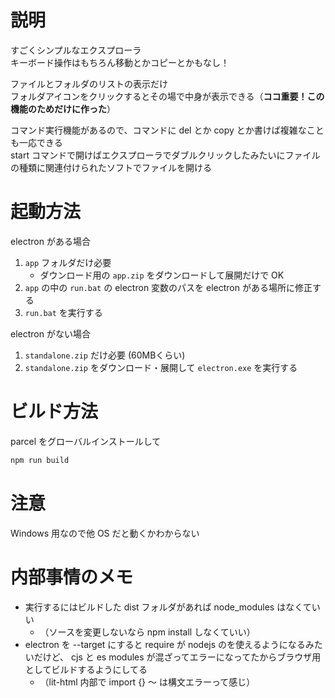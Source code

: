 # 説明

すごくシンプルなエクスプローラ  
キーボード操作はもちろん移動とかコピーとかもなし！

ファイルとフォルダのリストの表示だけ  
フォルダアイコンをクリックするとその場で中身が表示できる（**ココ重要！この機能のためだけに作った**）

コマンド実行機能があるので、コマンドに del とか copy とか書けば複雑なことも一応できる  
start コマンドで開けばエクスプローラでダブルクリックしたみたいにファイルの種類に関連付けられたソフトでファイルを開ける


# 起動方法

electron がある場合

1. `app` フォルダだけ必要
    - ダウンロード用の `app.zip` をダウンロードして展開だけで OK
2. `app` の中の `run.bat` の electron 変数のパスを electron がある場所に修正する
3. `run.bat` を実行する

electron がない場合

1. `standalone.zip` だけ必要 (60MBくらい)
2. `standalone.zip` をダウンロード・展開して `electron.exe` を実行する


# ビルド方法

parcel をグローバルインストールして 

```sh
npm run build
```


# 注意

Windows 用なので他 OS だと動くかわからない

# 内部事情のメモ

- 実行するにはビルドした dist フォルダがあれば node_modules はなくていい
    - （ソースを変更しないなら npm install しなくていい）
- electron を --target にすると require が nodejs のを使えるようになるみたいだけど、 cjs と es modules が混ざってエラーになってたからブラウザ用としてビルドするようにしてる
    - （lit-html 内部で import {} ～ は構文エラーって感じ）

